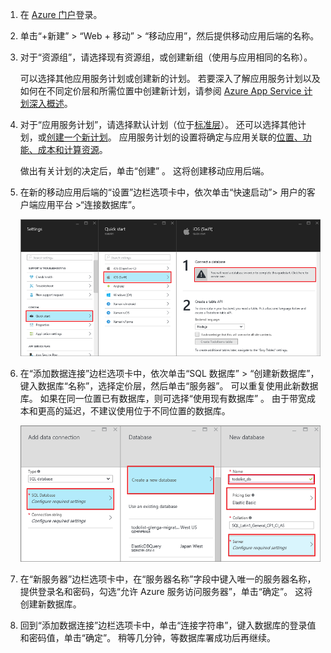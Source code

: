 1. 在 [Azure 门户]登录。

2. 单击“+新建” > “Web + 移动” > “移动应用”，然后提供移动应用后端的名称。

3. 对于“资源组”，请选择现有资源组，或创建新组（使用与应用相同的名称）。 

    可以选择其他应用服务计划或创建新的计划。 若要深入了解应用服务计划以及如何在不同定价层和所需位置中创建新计划，请参阅 [Azure App Service 计划深入概述](../articles/app-service/azure-web-sites-web-hosting-plans-in-depth-overview.md)。

4. 对于“应用服务计划”，请选择默认计划（位于[标准层](https://www.azure.cn/pricing/details/app-service/)）。 还可以选择其他计划，或[创建一个新计划](../articles/app-service/azure-web-sites-web-hosting-plans-in-depth-overview.md#create-an-app-service-plan)。 应用服务计划的设置将确定与应用关联的[位置、功能、成本和计算资源](https://www.azure.cn/pricing/details/app-service/)。 

    做出有关计划的决定后，单击“创建” 。 这将创建移动应用后端。 

6. 在新的移动应用后端的“设置”边栏选项卡中，依次单击“快速启动”> 用户的客户端应用平台 >“连接数据库”。 

    ![](./media/app-service-mobile-dotnet-backend-create-new-service/dotnet-backend-create-data-connection.png)

7. 在“添加数据连接”边栏选项卡中，依次单击“SQL 数据库” > “创建新数据库”，键入数据库“名称”，选择定价层，然后单击“服务器”。  可以重复使用此新数据库。 如果在同一位置已有数据库，则可选择“使用现有数据库” 。 由于带宽成本和更高的延迟，不建议使用位于不同位置的数据库。

    ![](./media/app-service-mobile-dotnet-backend-create-new-service/dotnet-backend-create-db.png)

8. 在“新服务器”边栏选项卡中，在“服务器名称”字段中键入唯一的服务器名称，提供登录名和密码，勾选“允许 Azure 服务访问服务器”，单击“确定”。 这将创建新数据库。

9. 回到“添加数据连接”边栏选项卡中，单击“连接字符串”，键入数据库的登录值和密码值，单击“确定”。 稍等几分钟，等数据库署成功后再继续。

<!-- URLs. -->
[Azure 门户]: https://portal.azure.cn/